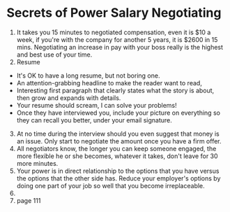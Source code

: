 # Secrets of Power Salary Negotiating

1. It takes you 15 minutes to negotiated compensation, even it is $10 a week, if you're with the company for another 5 years, it is $2600 in 15 mins. Negotiating an increase in pay with your boss really is the highest and best use of your time.
2. Resume
  - It's OK to have a long resume, but not boring one.
  - An attention-grabbing headline to make the reader want to read, 
  - Interesting first paragraph that clearly states what the story is about, then grow and expands with details.
  - Your resume should scream, I can solve your problems!
  - Once they have interviewed you, include your picture on everything so they can recall you better, under your email signature.
3. At no time during the interview should you even suggest that money is an issue. Only start to negotiate the amount once you have a firm offer. 
4. All negotiators know, the longer you can keep someone engaged, the more flexible he or she becomes, whatever it takes, don't leave for 30 more minutes. 
5. Your power is in direct relationship to the options that you have versus the options that the other side has. Reduce your employer's options by doing one part of your job so well that you become irreplaceable. 
6. 
7. page 111
